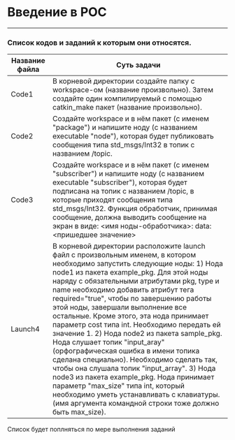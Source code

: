 # Введение в РОС
---
### Список кодов и заданий к которым они относятся.

Название файла  | Суть задачи
----------------|----------------------
Code1           |В корневой директории создайте папку с workspace-ом (название произвольно). Затем создайте один компилируемый с помощью catkin_make пакет (название произвольно).
Code2           |Создайте workspace и в нём пакет (с именем "package") и напишите ноду (с названием executable "node"), которая будет публиковать сообщения типа std_msgs/Int32 в топик с названием /topic.
Code3           |Создайте workspace и в нём пакет (с именем "subscriber") и напишите ноду (с названием executable "subscriber"), которая будет подписана на топик с названием /topic, в которые приходят сообщения типа std_msgs/Int32. Функция обработчик, принимая сообщение, должна выводить сообщение на экран в виде: <имя ноды-обработчика>: data: <пришедшее значение>
Launch4         |В корневой директории расположите launch файл с произвольным именем, в котором необходимо запустить следующие ноды: 1) Нода node1 из пакета example_pkg. Для этой ноды наряду с обязательными атрибутами pkg, type и name необходимо добавить атрибут тега required="true", чтобы по завершению работы этой ноды, завершали выполнение все остальные. Кроме этого, эта нода принимает параметр cost типа int. Необходимо передать ей значение 1. 2) Нода node2 из пакета sample_pkg. Нода слушает топик "input_aray" (орфографическая ошибка в имени топика сделана специально). Необходимо сделать так, чтобы она слушала топик "input_array". 3) Нода node3 из пакета example_pkg. Нода принимает параметр "max_size" типа int, который необходимо уметь устанавливать с клавиатуры. (имя аргумента командной строки тоже должно быть max_size).

Список будет поплняться по мере выполнения заданий
